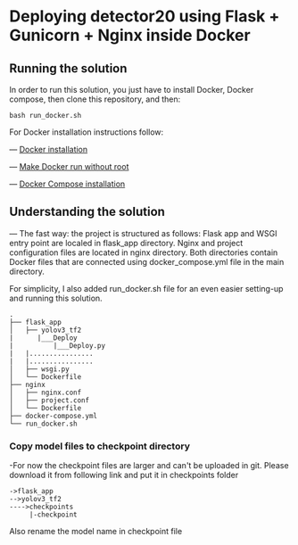 # Deploying detector20 using Flask + Gunicorn + Nginx inside Docker

## Running the solution

In order to run this solution, you just have to install Docker, Docker compose, then clone this repository, and then:
```
bash run_docker.sh
```

For Docker installation instructions follow:

— [Docker installation](https://docs.docker.com/engine/install/ubuntu/)

— [Make Docker run without root](https://docs.docker.com/engine/install/linux-postinstall/)

— [Docker Compose installation](https://docs.docker.com/compose/install/)

## Understanding the solution


— The fast way: the project is structured as follows: Flask app and WSGI entry point are localed in flask_app directory. Nginx and project configuration files are located in nginx directory. Both directories contain Docker files that are connected using docker_compose.yml file in the main directory. 
  
   For simplicity, I also added run_docker.sh file for an even easier setting-up and running this solution. 
```
.
├── flask_app 
│   ├── yolov3_tf2
|      |___Deploy
|          |___Deploy.py
|   |................
|   |................
│   ├── wsgi.py
│   └── Dockerfile
├── nginx
│   ├── nginx.conf          
│   ├── project.conf
│   └── Dockerfile
├── docker-compose.yml
└── run_docker.sh
```
### Copy model files to checkpoint directory

-For now the checkpoint files are larger and can't be uploaded in git. Please download it from following link and put it in checkpoints folder

```
->flask_app
-->yolov3_tf2
---->checkpoints
     |-checkpoint
```

Also rename the model name in checkpoint file
